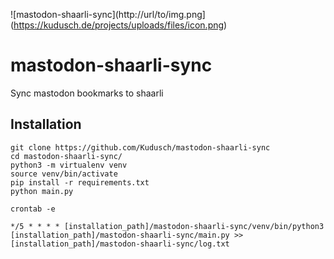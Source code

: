 ![mastodon-shaarli-sync](http://url/to/img.png](https://kudusch.de/projects/uploads/files/icon.png)

# mastodon-shaarli-sync

Sync mastodon bookmarks to shaarli

## Installation
```
git clone https://github.com/Kudusch/mastodon-shaarli-sync
cd mastodon-shaarli-sync/
python3 -m virtualenv venv
source venv/bin/activate
pip install -r requirements.txt
python main.py

crontab -e

*/5 * * * * [installation_path]/mastodon-shaarli-sync/venv/bin/python3 [installation_path]/mastodon-shaarli-sync/main.py >> [installation_path]/mastodon-shaarli-sync/log.txt
```
